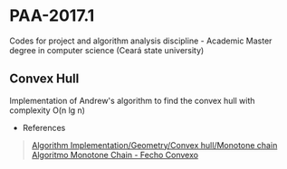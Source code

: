 # PAA-2017.1

Codes for project and algorithm analysis discipline - Academic Master degree in computer science (Ceará state university)

## Convex Hull
Implementation of Andrew's algorithm to find the convex hull with complexity O(n lg n)
* References
 > [Algorithm Implementation/Geometry/Convex hull/Monotone chain](https://en.wikibooks.org/wiki/Algorithm_Implementation/Geometry/Convex_hull/Monotone_chain)
 > [Algoritmo Monotone Chain - Fecho Convexo](https://www.youtube.com/watch?v=LTCt81qAEnE&t=462s)
